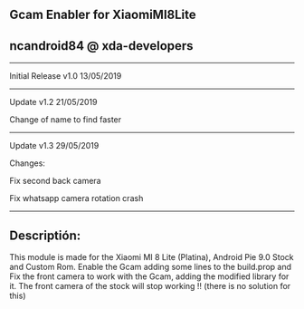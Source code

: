 Gcam Enabler for XiaomiMI8Lite
-
ncandroid84 @ xda-developers
-
--------------------------------------------------------------------------------------
Initial Release v1.0  13/05/2019

--------------------------------------------------------------------------------------
Update v1.2 21/05/2019

Change of name to find faster

--------------------------------------------------------------------------------------
Update v1.3 29/05/2019

Changes: 

Fix second back camera

Fix whatsapp camera rotation crash

--------------------------------------------------------------------------------------
Descriptión:
-
This module is made for the Xiaomi MI 8 Lite (Platina), Android Pie 9.0 Stock and Custom Rom. Enable the Gcam adding some lines to the build.prop and Fix the front camera to work with the Gcam, adding the modified library for it.
The front camera of the stock will stop working !! (there is no solution for this)
